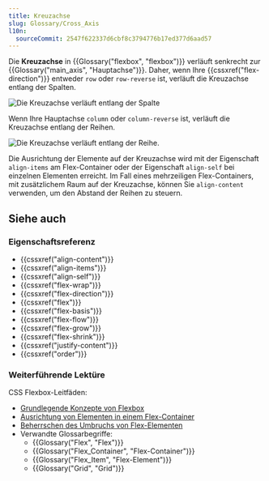 ```yaml
---
title: Kreuzachse
slug: Glossary/Cross_Axis
l10n:
  sourceCommit: 2547f622337d6cbf8c3794776b17ed377d6aad57
---
```


Die **Kreuzachse** in {{Glossary("flexbox", "flexbox")}} verläuft senkrecht zur {{Glossary("main_axis", "Hauptachse")}}. Daher, wenn Ihre {{cssxref("flex-direction")}} entweder `row` oder `row-reverse` ist, verläuft die Kreuzachse entlang der Spalten.

![Die Kreuzachse verläuft entlang der Spalte](basics3.png)

Wenn Ihre Hauptachse `column` oder `column-reverse` ist, verläuft die Kreuzachse entlang der Reihen.

![Die Kreuzachse verläuft entlang der Reihe.](basics4.png)

Die Ausrichtung der Elemente auf der Kreuzachse wird mit der Eigenschaft `align-items` am Flex-Container oder der Eigenschaft `align-self` bei einzelnen Elementen erreicht. Im Fall eines mehrzeiligen Flex-Containers, mit zusätzlichem Raum auf der Kreuzachse, können Sie `align-content` verwenden, um den Abstand der Reihen zu steuern.

## Siehe auch

### Eigenschaftsreferenz

- {{cssxref("align-content")}}
- {{cssxref("align-items")}}
- {{cssxref("align-self")}}
- {{cssxref("flex-wrap")}}
- {{cssxref("flex-direction")}}
- {{cssxref("flex")}}
- {{cssxref("flex-basis")}}
- {{cssxref("flex-flow")}}
- {{cssxref("flex-grow")}}
- {{cssxref("flex-shrink")}}
- {{cssxref("justify-content")}}
- {{cssxref("order")}}

### Weiterführende Lektüre

CSS Flexbox-Leitfäden:

- [Grundlegende Konzepte von Flexbox](/de/docs/Web/CSS/CSS_flexible_box_layout/Basic_concepts_of_flexbox)
- [Ausrichtung von Elementen in einem Flex-Container](/de/docs/Web/CSS/CSS_flexible_box_layout/Aligning_items_in_a_flex_container)
- [Beherrschen des Umbruchs von Flex-Elementen](/de/docs/Web/CSS/CSS_flexible_box_layout/Mastering_wrapping_of_flex_items)
- Verwandte Glossarbegriffe:
  - {{Glossary("Flex", "Flex")}}
  - {{Glossary("Flex_Container", "Flex-Container")}}
  - {{Glossary("Flex_Item", "Flex-Element")}}
  - {{Glossary("Grid", "Grid")}}
